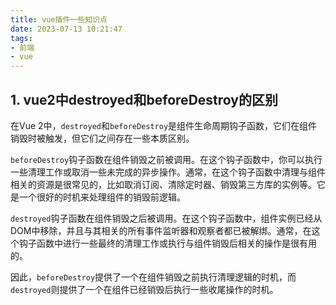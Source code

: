 ```yaml
---
title: vue插件一些知识点
date: 2023-07-13 10:21:47
tags:
- 前端
- vue
---
```


## 1. vue2中destroyed和beforeDestroy的区别

在Vue 2中，`destroyed`和`beforeDestroy`是组件生命周期钩子函数，它们在组件销毁时被触发，但它们之间存在一些本质区别。

`beforeDestroy`钩子函数在组件销毁之前被调用。在这个钩子函数中，你可以执行一些清理工作或取消一些未完成的异步操作。通常，在这个钩子函数中清理与组件相关的资源是很常见的，比如取消订阅、清除定时器、销毁第三方库的实例等。它是一个很好的时机来处理组件的销毁前逻辑。

`destroyed`钩子函数在组件销毁之后被调用。在这个钩子函数中，组件实例已经从DOM中移除，并且与其相关的所有事件监听器和观察者都已被解绑。通常，在这个钩子函数中进行一些最终的清理工作或执行与组件销毁后相关的操作是很有用的。

因此，`beforeDestroy`提供了一个在组件销毁之前执行清理逻辑的时机，而`destroyed`则提供了一个在组件已经销毁后执行一些收尾操作的时机。
